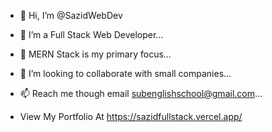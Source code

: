 - 👋 Hi, I’m @SazidWebDev
- 👀 I’m a Full Stack Web Developer...
- 🌱 MERN Stack is my primary focus...
- 💞️ I’m looking to collaborate with small companies...
- 📫 Reach me though email subenglishschool@gmail.com...

- View My Portfolio At https://sazidfullstack.vercel.app/

<!---
SazidWebDev/SazidWebDev is a ✨ special ✨ repository because its `README.md` (this file) appears on your GitHub profile.
You can click the Preview link to take a look at your changes.
--->
